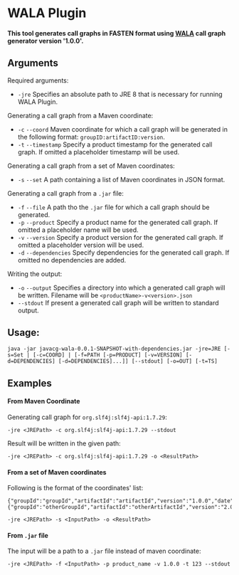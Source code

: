 # WALA Plugin
#### This tool generates call graphs in FASTEN format using [WALA](http://wala.sourceforge.net/wiki/index.php/Main_Page) call graph generator version '1.0.0'.

## Arguments
Required arguments:
- `-jre` Specifies an absolute path to JRE 8 that is necessary for running WALA Plugin.

Generating a call graph from a Maven coordinate:
- `-c` `--coord` Maven coordinate for which a call graph will be generated in the following format: `groupID:artifactID:version`.
- `-t` `--timestamp` Specify a product timestamp for the generated call graph. If omitted a placeholder timestamp will be used.

Generating a call graph from a set of Maven coordinates:
- `-s` `--set` A path containing a list of Maven coordinates in JSON format.

Generating a call graph from a `.jar` file:
- `-f` `--file` A path tho the `.jar` file for which a call graph should be generated.
- `-p` `--product` Specify a product name for the generated call graph. If omitted a placeholder name will be used.
- `-v` `--version` Specify a product version for the generated call graph. If omitted a placeholder version will be used.
- `-d` `--dependencies` Specify dependencies for the generated call graph. If omitted no dependencies are added.

Writing the output:
- `-o` `--output` Specifies a directory into which a generated call graph will be written. Filename will be `<productName>-v<version>.json`
- `--stdout` If present a generated call graph will be written to standard output.

## Usage: 
```
java -jar javacg-wala-0.0.1-SNAPSHOT-with-dependencies.jar -jre=JRE [-s=Set | [-c=COORD] | [-f=PATH [-p=PRODUCT] [-v=VERSION] [-d=DEPENDENCIES] [-d=DEPENDENCIES]...]] [--stdout] [-o=OUT] [-t=TS]
```

## Examples
#### From Maven Coordinate
Generating call graph for `org.slf4j:slf4j-api:1.7.29`:
```
-jre <JREPath> -c org.slf4j:slf4j-api:1.7.29 --stdout
```

Result will be written in the given path:
```
-jre <JREPath> -c org.slf4j:slf4j-api:1.7.29 -o <ResultPath>
```
#### From a set of Maven coordinates
Following is the format of the coordinates' list:
```
{"groupId":"groupId","artifactId":"artifactId","version":"1.0.0","date":123}
{"groupId":"otherGroupId","artifactId":"otherArtifactId","version":"2.0.0","date":123}
```
```
-jre <JREPath> -s <InputPath> -o <ResultPath>
```

#### From `.jar` file
The input will be a path to a `.jar` file instead of maven coordinate:
```
-jre <JREPath> -f <InputPath> -p product_name -v 1.0.0 -t 123 --stdout
```
